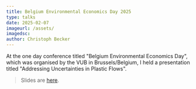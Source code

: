 ```yaml
---
title: Belgium Environmental Economics Day 2025
type: talks
date: 2025-02-07
imageurl: /assets/
imagedsc:    
author: Christoph Becker
---
```



At the one day conference titled "Belgium Environmental Economics Day", which was organised by the VUB in Brussels/Belgium, I held a presentation titled "Addressing Uncertainties in Plastic Flows".

> Slides are [here](/assets/talks/talks_BEED25.pdf).
